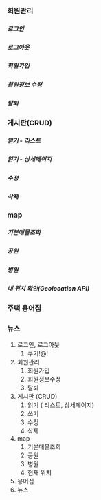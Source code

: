 

 
### 회원관리

##### 로그인

##### 로그아웃

##### 회원가입

##### 회원정보 수정

##### 탈퇴

### 게시판(CRUD)

##### 읽기 - 리스트

##### 읽기 - 상세페이지

##### 수정

##### 삭제

### map

##### 기본매물조회

##### 공원

##### 병원

##### 내 위치 확인(Geolocation API)

### 주택 용어집

### 뉴스


1. 로그인, 로그아웃
    1. 쿠키!@!
2. 회원관리
    1. 회원가입
    2. 회원정보수정
    3. 탈퇴
3. 게시판 (CRUD)
    1. 읽기 ( 리스트, 상세페이지)
    2. 쓰기
    3. 수정
    4. 삭제
4. map
    1. 기본매물조회
    2. 공원
    3. 병원
    4. 현재 위치
5. 용어집
6. 뉴스